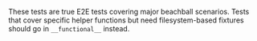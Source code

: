 These tests are true E2E tests covering major beachball scenarios. Tests that cover specific helper functions but need filesystem-based fixtures should go in `__functional__` instead.
